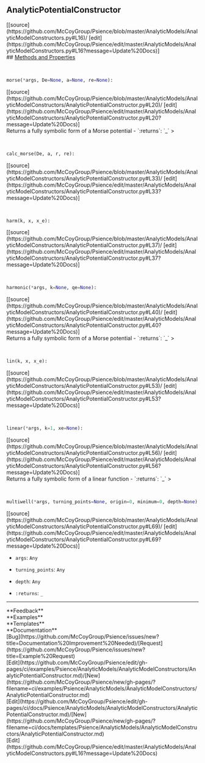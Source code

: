## <a id="Psience.AnalyticModels.AnalyticModelConstructors.AnalyticPotentialConstructor">AnalyticPotentialConstructor</a> 

<div class="docs-source-link" markdown="1">
[[source](https://github.com/McCoyGroup/Psience/blob/master/AnalyticModels/AnalyticModelConstructors.py#L16)/
[edit](https://github.com/McCoyGroup/Psience/edit/master/AnalyticModels/AnalyticModelConstructors.py#L16?message=Update%20Docs)]
</div>









<div class="collapsible-section">
 <div class="collapsible-section collapsible-section-header" markdown="1">
## <a class="collapse-link" data-toggle="collapse" href="#methods" markdown="1"> Methods and Properties</a> <a class="float-right" data-toggle="collapse" href="#methods"><i class="fa fa-chevron-down"></i></a>
 </div>
 <div class="collapsible-section collapsible-section-body collapse show" id="methods" markdown="1">
 
<a id="Psience.AnalyticModels.AnalyticModelConstructors.AnalyticPotentialConstructor.morse" class="docs-object-method">&nbsp;</a> 
```python
morse(*args, De=None, a=None, re=None): 
```
<div class="docs-source-link" markdown="1">
[[source](https://github.com/McCoyGroup/Psience/blob/master/AnalyticModels/AnalyticModelConstructors/AnalyticPotentialConstructor.py#L20)/
[edit](https://github.com/McCoyGroup/Psience/edit/master/AnalyticModels/AnalyticModelConstructors/AnalyticPotentialConstructor.py#L20?message=Update%20Docs)]
</div>
Returns a fully symbolic form of a Morse potential
  - `:returns`: `_`
    >


<a id="Psience.AnalyticModels.AnalyticModelConstructors.AnalyticPotentialConstructor.calc_morse" class="docs-object-method">&nbsp;</a> 
```python
calc_morse(De, a, r, re): 
```
<div class="docs-source-link" markdown="1">
[[source](https://github.com/McCoyGroup/Psience/blob/master/AnalyticModels/AnalyticModelConstructors/AnalyticPotentialConstructor.py#L33)/
[edit](https://github.com/McCoyGroup/Psience/edit/master/AnalyticModels/AnalyticModelConstructors/AnalyticPotentialConstructor.py#L33?message=Update%20Docs)]
</div>


<a id="Psience.AnalyticModels.AnalyticModelConstructors.AnalyticPotentialConstructor.harm" class="docs-object-method">&nbsp;</a> 
```python
harm(k, x, x_e): 
```
<div class="docs-source-link" markdown="1">
[[source](https://github.com/McCoyGroup/Psience/blob/master/AnalyticModels/AnalyticModelConstructors/AnalyticPotentialConstructor.py#L37)/
[edit](https://github.com/McCoyGroup/Psience/edit/master/AnalyticModels/AnalyticModelConstructors/AnalyticPotentialConstructor.py#L37?message=Update%20Docs)]
</div>


<a id="Psience.AnalyticModels.AnalyticModelConstructors.AnalyticPotentialConstructor.harmonic" class="docs-object-method">&nbsp;</a> 
```python
harmonic(*args, k=None, qe=None): 
```
<div class="docs-source-link" markdown="1">
[[source](https://github.com/McCoyGroup/Psience/blob/master/AnalyticModels/AnalyticModelConstructors/AnalyticPotentialConstructor.py#L40)/
[edit](https://github.com/McCoyGroup/Psience/edit/master/AnalyticModels/AnalyticModelConstructors/AnalyticPotentialConstructor.py#L40?message=Update%20Docs)]
</div>
Returns a fully symbolic form of a Morse potential
  - `:returns`: `_`
    >


<a id="Psience.AnalyticModels.AnalyticModelConstructors.AnalyticPotentialConstructor.lin" class="docs-object-method">&nbsp;</a> 
```python
lin(k, x, x_e): 
```
<div class="docs-source-link" markdown="1">
[[source](https://github.com/McCoyGroup/Psience/blob/master/AnalyticModels/AnalyticModelConstructors/AnalyticPotentialConstructor.py#L53)/
[edit](https://github.com/McCoyGroup/Psience/edit/master/AnalyticModels/AnalyticModelConstructors/AnalyticPotentialConstructor.py#L53?message=Update%20Docs)]
</div>


<a id="Psience.AnalyticModels.AnalyticModelConstructors.AnalyticPotentialConstructor.linear" class="docs-object-method">&nbsp;</a> 
```python
linear(*args, k=1, xe=None): 
```
<div class="docs-source-link" markdown="1">
[[source](https://github.com/McCoyGroup/Psience/blob/master/AnalyticModels/AnalyticModelConstructors/AnalyticPotentialConstructor.py#L56)/
[edit](https://github.com/McCoyGroup/Psience/edit/master/AnalyticModels/AnalyticModelConstructors/AnalyticPotentialConstructor.py#L56?message=Update%20Docs)]
</div>
Returns a fully symbolic form of a linear function
  - `:returns`: `_`
    >


<a id="Psience.AnalyticModels.AnalyticModelConstructors.AnalyticPotentialConstructor.multiwell" class="docs-object-method">&nbsp;</a> 
```python
multiwell(*args, turning_points=None, origin=0, minimum=0, depth=None): 
```
<div class="docs-source-link" markdown="1">
[[source](https://github.com/McCoyGroup/Psience/blob/master/AnalyticModels/AnalyticModelConstructors/AnalyticPotentialConstructor.py#L69)/
[edit](https://github.com/McCoyGroup/Psience/edit/master/AnalyticModels/AnalyticModelConstructors/AnalyticPotentialConstructor.py#L69?message=Update%20Docs)]
</div>

  - `args`: `Any`
    > 
  - `turning_points`: `Any`
    > 
  - `depth`: `Any`
    > 
  - `:returns`: `_`
    >
 </div>
</div>












---


<div markdown="1" class="text-secondary">
<div class="container">
  <div class="row">
   <div class="col" markdown="1">
**Feedback**   
</div>
   <div class="col" markdown="1">
**Examples**   
</div>
   <div class="col" markdown="1">
**Templates**   
</div>
   <div class="col" markdown="1">
**Documentation**   
</div>
   <div class="col" markdown="1">
   
</div>
   <div class="col" markdown="1">
   
</div>
   <div class="col" markdown="1">
   
</div>
</div>
  <div class="row">
   <div class="col" markdown="1">
[Bug](https://github.com/McCoyGroup/Psience/issues/new?title=Documentation%20Improvement%20Needed)/[Request](https://github.com/McCoyGroup/Psience/issues/new?title=Example%20Request)   
</div>
   <div class="col" markdown="1">
[Edit](https://github.com/McCoyGroup/Psience/edit/gh-pages/ci/examples/Psience/AnalyticModels/AnalyticModelConstructors/AnalyticPotentialConstructor.md)/[New](https://github.com/McCoyGroup/Psience/new/gh-pages/?filename=ci/examples/Psience/AnalyticModels/AnalyticModelConstructors/AnalyticPotentialConstructor.md)   
</div>
   <div class="col" markdown="1">
[Edit](https://github.com/McCoyGroup/Psience/edit/gh-pages/ci/docs/Psience/AnalyticModels/AnalyticModelConstructors/AnalyticPotentialConstructor.md)/[New](https://github.com/McCoyGroup/Psience/new/gh-pages/?filename=ci/docs/templates/Psience/AnalyticModels/AnalyticModelConstructors/AnalyticPotentialConstructor.md)   
</div>
   <div class="col" markdown="1">
[Edit](https://github.com/McCoyGroup/Psience/edit/master/AnalyticModels/AnalyticModelConstructors.py#L16?message=Update%20Docs)   
</div>
   <div class="col" markdown="1">
   
</div>
   <div class="col" markdown="1">
   
</div>
   <div class="col" markdown="1">
   
</div>
</div>
</div>
</div>